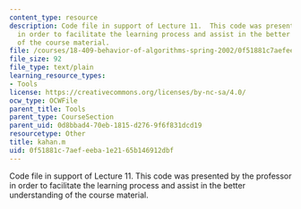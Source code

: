 ```yaml
---
content_type: resource
description: Code file in support of Lecture 11.  This code was presented by the professor
  in order to facilitate the learning process and assist in the better understanding
  of the course material.
file: /courses/18-409-behavior-of-algorithms-spring-2002/0f51881c7aefeeba1e2165b146912dbf_kahan.m
file_size: 92
file_type: text/plain
learning_resource_types:
- Tools
license: https://creativecommons.org/licenses/by-nc-sa/4.0/
ocw_type: OCWFile
parent_title: Tools
parent_type: CourseSection
parent_uid: 0d8bbad4-70eb-1815-d276-9f6f831dcd19
resourcetype: Other
title: kahan.m
uid: 0f51881c-7aef-eeba-1e21-65b146912dbf
---
```

Code file in support of Lecture 11.  This code was presented by the professor in order to facilitate the learning process and assist in the better understanding of the course material.